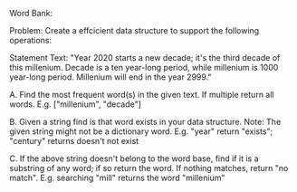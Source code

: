 Word Bank:



Problem: Create a effcicient data structure to support the following operations:

Statement Text:  "Year 2020 starts a new decade; it's the third decade of this millenium. Decade is a ten year-long period, while millenium is 1000 year-long period. Millenium will end in the year 2999."

A. Find the most frequent word(s) in the given text. If multiple return all words. E.g. ["millenium", "decade"]

B. Given a string find is that word exists in your data structure. Note: The given string might not be a dictionary word. E.g. "year" return "exists"; "century" returns doesn't not exist

C. If the above string doesn't belong to the word base, find if it is a substring of any word; if so return the word. If nothing matches, return "no match". E.g. searching "mill" returns the word "millenium"  



